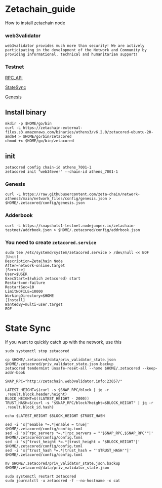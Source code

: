 # Zetachain_guide
How to install zetachain node


### web3validator
```
web3validator provides much more than security! We are actively participating in the development of the Network and Community by providing informational, technical and humanitarian support!
```


### Testnet
[RPC_API](http://zetachain.web3validator.info:23657/)

[StateSync](https://github.com/web3validator/Zetachain_guide/blob/main/README.md#state-sync)

[Genesis](https://github.com/web3validator/Zetachain_guide/blob/main/README.md#genesis)

## Install binary

```
mkdir -p $HOME/go/bin
curl -L https://zetachain-external-files.s3.amazonaws.com/binaries/athens3/v6.2.0/zetacored-ubuntu-20-amd64 > $HOME/go/bin/zetacored
chmod +x $HOME/go/bin/zetacored

```

## init 
```
zetacored config chain-id athens_7001-1
zetacored init "web34ever" --chain-id athens_7001-1
```

### Genesis
```
curl -L https://raw.githubusercontent.com/zeta-chain/network-athens3/main/network_files/config/genesis.json > $HOME/.zetacored/config/genesis.json

```
### Adderbook
```
curl -L https://snapshots1-testnet.nodejumper.io/zetachain-testnet/addrbook.json > $HOME/.zetacored/config/addrbook.json

```
### You need to create `zetacored.service`
```
sudo tee /etc/systemd/system/zetacored.service > /dev/null << EOF
[Unit]
Description=ZetaChain Node
After=network-online.target
[Service]
User=$USER
ExecStart=$(which zetacored) start
Restart=on-failure
RestartSec=10
LimitNOFILE=10000
WorkingDirectory=$HOME
[Install]
WantedBy=multi-user.target
EOF

```
# State Sync 
If you want to quickly catch up with the network, use this 
```
sudo systemctl stop zetacored

cp $HOME/.zetacored/data/priv_validator_state.json $HOME/.zetacored/priv_validator_state.json.backup
zetacored tendermint unsafe-reset-all --home $HOME/.zetacored --keep-addr-book

SNAP_RPC="http://zetachain.web3validator.info:23657/"

LATEST_HEIGHT=$(curl -s $SNAP_RPC/block | jq -r .result.block.header.height)
BLOCK_HEIGHT=$((LATEST_HEIGHT - 2000))
TRUST_HASH=$(curl -s "$SNAP_RPC/block?height=$BLOCK_HEIGHT" | jq -r .result.block_id.hash)

echo $LATEST_HEIGHT $BLOCK_HEIGHT $TRUST_HASH

sed -i 's|^enable *=.*|enable = true|' $HOME/.zetacored/config/config.toml
sed -i 's|^rpc_servers *=.*|rpc_servers = "'$SNAP_RPC,$SNAP_RPC'"|' $HOME/.zetacored/config/config.toml
sed -i 's|^trust_height *=.*|trust_height = '$BLOCK_HEIGHT'|' $HOME/.zetacored/config/config.toml
sed -i 's|^trust_hash *=.*|trust_hash = "'$TRUST_HASH'"|' $HOME/.zetacored/config/config.toml

mv $HOME/.zetacored/priv_validator_state.json.backup $HOME/.zetacored/data/priv_validator_state.json

sudo systemctl restart zetacored
sudo journalctl -u zetacored -f --no-hostname -o cat
```






